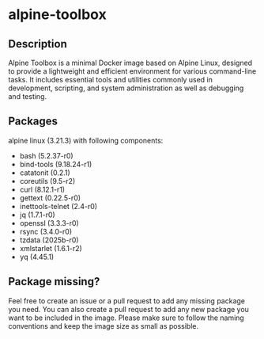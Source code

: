 # alpine-toolbox

## Description

Alpine Toolbox is a minimal Docker image based on Alpine Linux, designed to provide a lightweight and efficient environment for various command-line tasks. It includes essential tools and utilities commonly used in development, scripting, and system administration as well as debugging and testing.

## Packages

alpine linux (3.21.3) with following components:

- bash (5.2.37-r0)
- bind-tools (9.18.24-r1)
- catatonit (0.2.1)
- coreutils (9.5-r2)
- curl (8.12.1-r1)
- gettext (0.22.5-r0)
- inettools-telnet (2.4-r0)
- jq (1.7.1-r0)
- openssl (3.3.3-r0)
- rsync (3.4.0-r0)
- tzdata (2025b-r0)
- xmlstarlet (1.6.1-r2)
- yq (4.45.1)

## Package missing?

Feel free to create an issue or a pull request to add any missing package you need. You can also create a pull request to add any new package you want to be included in the image. Please make sure to follow the naming conventions and keep the image size as small as possible.

